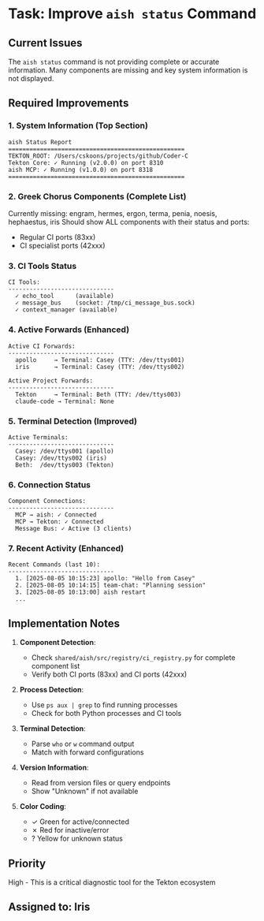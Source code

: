 # Task: Improve `aish status` Command

## Current Issues
The `aish status` command is not providing complete or accurate information. Many components are missing and key system information is not displayed.

## Required Improvements

### 1. System Information (Top Section)
```
aish Status Report
==================================================
TEKTON_ROOT: /Users/cskoons/projects/github/Coder-C
Tekton Core: ✓ Running (v2.0.0) on port 8310
aish MCP: ✓ Running (v1.0.0) on port 8318
==================================================
```

### 2. Greek Chorus Components (Complete List)
Currently missing: engram, hermes, ergon, terma, penia, noesis, hephaestus, iris
Should show ALL components with their status and ports:
- Regular CI ports (83xx)
- CI specialist ports (42xxx)

### 3. CI Tools Status
```
CI Tools:
------------------------------
  ✓ echo_tool      (available)
  ✓ message_bus    (socket: /tmp/ci_message_bus.sock)
  ✓ context_manager (available)
```

### 4. Active Forwards (Enhanced)
```
Active CI Forwards:
------------------------------
  apollo     → Terminal: Casey (TTY: /dev/ttys001)
  iris       → Terminal: Casey (TTY: /dev/ttys002)
  
Active Project Forwards:
------------------------------
  Tekton     → Terminal: Beth (TTY: /dev/ttys003)
  claude-code → Terminal: None
```

### 5. Terminal Detection (Improved)
```
Active Terminals:
------------------------------
  Casey: /dev/ttys001 (apollo)
  Casey: /dev/ttys002 (iris)
  Beth:  /dev/ttys003 (Tekton)
```

### 6. Connection Status
```
Component Connections:
------------------------------
  MCP → aish: ✓ Connected
  MCP → Tekton: ✓ Connected
  Message Bus: ✓ Active (3 clients)
```

### 7. Recent Activity (Enhanced)
```
Recent Commands (last 10):
------------------------------
  1. [2025-08-05 10:15:23] apollo: "Hello from Casey"
  2. [2025-08-05 10:14:15] team-chat: "Planning session"
  3. [2025-08-05 10:13:00] aish restart
  ...
```

## Implementation Notes

1. **Component Detection**: 
   - Check `shared/aish/src/registry/ci_registry.py` for complete component list
   - Verify both CI ports (83xx) and CI ports (42xxx)

2. **Process Detection**:
   - Use `ps aux | grep` to find running processes
   - Check for both Python processes and CI tools

3. **Terminal Detection**:
   - Parse `who` or `w` command output
   - Match with forward configurations

4. **Version Information**:
   - Read from version files or query endpoints
   - Show "Unknown" if not available

5. **Color Coding**:
   - ✓ Green for active/connected
   - ✗ Red for inactive/error
   - ? Yellow for unknown status

## Priority
High - This is a critical diagnostic tool for the Tekton ecosystem

## Assigned to: Iris